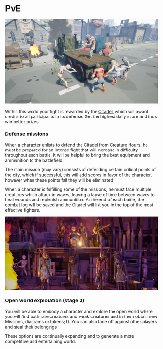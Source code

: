 # PvE

![](<../.gitbook/assets/posePvE1 (1).png>)

Within this world your fight is rewarded by the [Citadel](../temario/citadel.md), which will award credits to all participants in its defense. Get the highest daily score and thus win better prizes

### Defense missions

When a character enlists to defend the Citadel from Creature Hours, he must be prepared for an intense fight that will increase in difficulty throughout each battle. It will be helpful to bring the best equipment and ammunition to the battlefield.

The main mission (may vary) consists of defending certain critical points of the city, which if successful, this will add scores in favor of the character, however when these points fail they will be eliminated

When a character is fulfilling some of the missions, he must face multiple creatures which attack in waves, leaving a lapse of time between waves to heal wounds and replenish ammunition. At the end of each battle, the combat log will be saved and the Citadel will list you in the top of the most effective fighters.

![](<../.gitbook/assets/image (8).png>)

### Open world exploration (stage 3)

You will be able to embody a character and explore the open world where you will find both rare creatures and weak creatures and in them obtain new Missions, diagrams or tokens; D. You can also face off against other players and steal their belongings

These options are continually expanding and to generate a more competitive and entertaining world.







